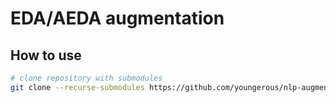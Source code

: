# EDA/AEDA augmentation

## How to use

```bash
# clone repository with submodules
git clone --recurse-submodules https://github.com/youngerous/nlp-augmentation.git
```

